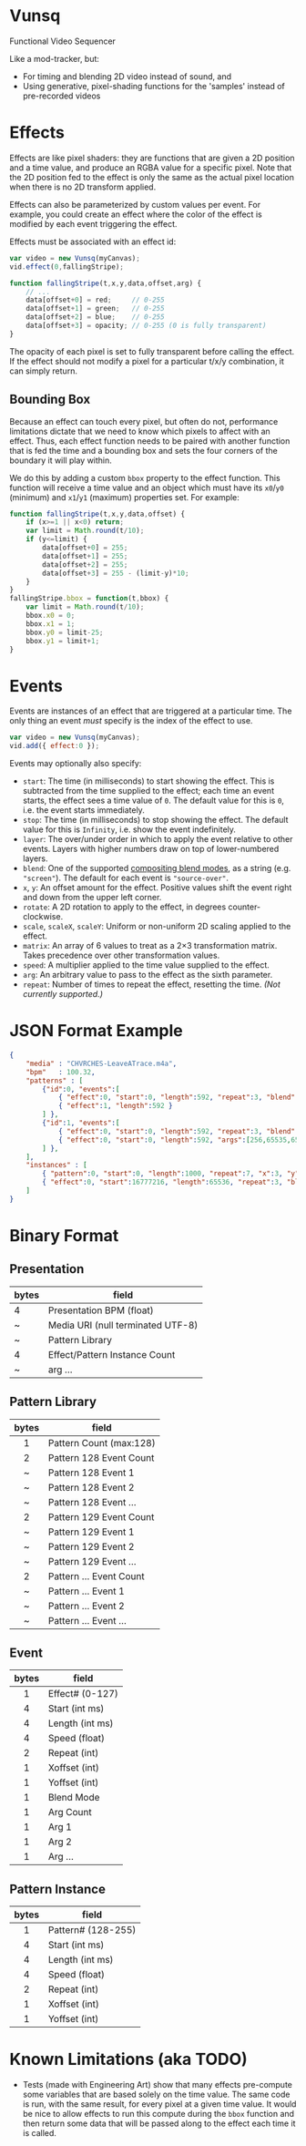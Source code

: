 # Vunsq
Functional Video Sequencer

Like a mod-tracker, but:

* For timing and blending 2D video instead of sound, and
* Using generative, pixel-shading functions for the 'samples' instead of pre-recorded videos

# Effects

Effects are like pixel shaders: they are functions that are given a 2D position and a time value, and produce an RGBA value for a specific pixel. Note that the 2D position fed to the effect is only the same as the actual pixel location when there is no 2D transform applied.

Effects can also be parameterized by custom values per event. For example, you could create an effect where the color of the effect is modified by each event triggering the effect.

Effects must be associated with an effect id:

```js
var video = new Vunsq(myCanvas);
vid.effect(0,fallingStripe);

function fallingStripe(t,x,y,data,offset,arg) {
	// ...
	data[offset+0] = red;     // 0-255
	data[offset+1] = green;   // 0-255
	data[offset+2] = blue;    // 0-255
	data[offset+3] = opacity; // 0-255 (0 is fully transparent)
}
```

The opacity of each pixel is set to fully transparent before calling the effect. If the effect should not modify a pixel for a particular t/x/y combination, it can simply return.


## Bounding Box

Because an effect can touch every pixel, but often do not, performance limitations dictate that we need to know which pixels to affect with an effect. Thus, each effect function needs to be paired with another function that is fed the time and a bounding box and sets the four corners of the boundary it will play within.

We do this by adding a custom `bbox` property to the effect function. This function will receive a time value and an object which must have its `x0`/`y0` (minimum) and `x1`/`y1` (maximum) properties set. For example:

```js
function fallingStripe(t,x,y,data,offset) {
	if (x>=1 || x<0) return;
	var limit = Math.round(t/10);
	if (y<=limit) {
		data[offset+0] = 255;
		data[offset+1] = 255;
		data[offset+2] = 255;
		data[offset+3] = 255 - (limit-y)*10;
	}
}
fallingStripe.bbox = function(t,bbox) {
	var limit = Math.round(t/10);
	bbox.x0 = 0;
	bbox.x1 = 1;
	bbox.y0 = limit-25;
	bbox.y1 = limit+1;
}
```

# Events

Events are instances of an effect that are triggered at a particular time. The only thing an event *must* specify is the index of the effect to use.

```js
var video = new Vunsq(myCanvas);
vid.add({ effect:0 });
```

Events may optionally also specify:

* `start`: The time (in milliseconds) to start showing the effect. This is subtracted from the time supplied to the effect; each time an event starts, the effect sees a time value of `0`. The default value for this is `0`, i.e. the event starts immediately.
* `stop`: The time (in milliseconds) to stop showing the effect. The default value for this is `Infinity`, i.e. show the event indefinitely.
* `layer`: The over/under order in which to apply the event relative to other events. Layers with higher numbers draw on top of lower-numbered layers.
* `blend`: One of the supported [compositing blend modes](https://developer.mozilla.org/en-US/docs/Web/API/CanvasRenderingContext2D/globalCompositeOperation), as a string (e.g. `"screen"`). The default for each event is `"source-over"`.
* `x`, `y`: An offset amount for the effect. Positive values shift the event right and down from the upper left corner.
* `rotate`: A 2D rotation to apply to the effect, in degrees counter-clockwise.
* `scale`, `scaleX`, `scaleY`: Uniform or non-uniform 2D scaling applied to the effect.
* `matrix`: An array of 6 values to treat as a 2×3 transformation matrix. Takes precedence over other transformation values.
* `speed`: A multiplier applied to the time value supplied to the effect.
* `arg`: An arbitrary value to pass to the effect as the sixth parameter.
* `repeat`: Number of times to repeat the effect, resetting the time. _(Not currently supported.)_

# JSON Format Example

~~~json
{
	"media" : "CHVRCHES-LeaveATrace.m4a",
	"bpm"   : 100.32,
	"patterns" : [
		{"id":0, "events":[
			{ "effect":0, "start":0, "length":592, "repeat":3, "blend":"screen", "args":[255,128,0] },
			{ "effect":1, "length":592 }
		] },
		{"id":1, "events":[
			{ "effect":0, "start":0, "length":592, "repeat":3, "blend":"screen", "args":[4.1342] },
			{ "effect":0, "start":0, "length":592, "args":[256,65535,65536,16777215,16777216,4294967295] }
		] },
	],
	"instances" : [
		{ "pattern":0, "start":0, "length":1000, "repeat":7, "x":3, "y":10 },
		{ "effect":0, "start":16777216, "length":65536, "repeat":3, "blend":"source-over" }
	]
}
~~~

# Binary Format

## Presentation

 bytes | field
-------|-----------------------------------
   4   | Presentation BPM (float)
   ~   | Media URI (null terminated UTF-8)
   ~   | Pattern Library
   4   | Effect/Pattern Instance Count
   ~   | arg …


## Pattern Library

 bytes | field
:-----:|-----------------------------------
   1   | Pattern Count (max:128)
   2   | Pattern 128 Event Count
   ~   | Pattern 128 Event 1
   ~   | Pattern 128 Event 2
   ~   | Pattern 128 Event …
   2   | Pattern 129 Event Count
   ~   | Pattern 129 Event 1
   ~   | Pattern 129 Event 2
   ~   | Pattern 129 Event …
   2   | Pattern … Event Count
   ~   | Pattern … Event 1
   ~   | Pattern … Event 2
   ~   | Pattern … Event …


## Event

 bytes | field
:-----:|-----------------------------------
   1   | Effect# (0-127)
   4   | Start   (int ms)
   4   | Length  (int ms)
   4   | Speed   (float)
   2   | Repeat  (int)
   1   | Xoffset (int)
   1   | Yoffset (int)
   1   | Blend Mode
   1   | Arg Count
   1   | Arg 1
   1   | Arg 2
   1   | Arg …


## Pattern Instance

 bytes | field
:-----:|-----------------------------------
   1   | Pattern# (128-255)
   4   | Start   (int ms)
   4   | Length  (int ms)
   4   | Speed   (float)
   2   | Repeat  (int)
   1   | Xoffset (int)
   1   | Yoffset (int)


# Known Limitations (aka TODO)

* Tests (made with Engineering Art) show that many effects pre-compute some variables that are based solely on the time value. The same code is run, with the same result, for every pixel at a given time value. It would be nice to allow effects to run this compute during the `bbox` function and then return some data that will be passed along to the effect each time it is called.
